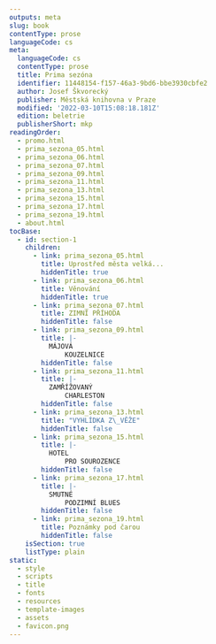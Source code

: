 ```yaml
---
outputs: meta
slug: book
contentType: prose
languageCode: cs
meta:
  languageCode: cs
  contentType: prose
  title: Prima sezóna
  identifier: 11448154-f157-46a3-9bd6-bbe3930cbfe2
  author: Josef Škvorecký
  publisher: Městská knihovna v Praze
  modified: '2022-03-10T15:08:18.181Z'
  edition: beletrie
  publisherShort: mkp
readingOrder:
  - promo.html
  - prima_sezona_05.html
  - prima_sezona_06.html
  - prima_sezona_07.html
  - prima_sezona_09.html
  - prima_sezona_11.html
  - prima_sezona_13.html
  - prima_sezona_15.html
  - prima_sezona_17.html
  - prima_sezona_19.html
  - about.html
tocBase:
  - id: section-1
    children:
      - link: prima_sezona_05.html
        title: Uprostřed města velká...
        hiddenTitle: true
      - link: prima_sezona_06.html
        title: Věnování
        hiddenTitle: true
      - link: prima_sezona_07.html
        title: ZIMNÍ PŘÍHODA
        hiddenTitle: false
      - link: prima_sezona_09.html
        title: |-
          MÁJOVÁ
              KOUZELNICE
        hiddenTitle: false
      - link: prima_sezona_11.html
        title: |-
          ZAMŘÍŽOVANÝ
              CHARLESTON
        hiddenTitle: false
      - link: prima_sezona_13.html
        title: "VYHLÍDKA Z\_VĚŽE"
        hiddenTitle: false
      - link: prima_sezona_15.html
        title: |-
          HOTEL
              PRO SOUROZENCE
        hiddenTitle: false
      - link: prima_sezona_17.html
        title: |-
          SMUTNÉ
              PODZIMNÍ BLUES
        hiddenTitle: false
      - link: prima_sezona_19.html
        title: Poznámky pod čarou
        hiddenTitle: false
    isSection: true
    listType: plain
static:
  - style
  - scripts
  - title
  - fonts
  - resources
  - template-images
  - assets
  - favicon.png
---
```

